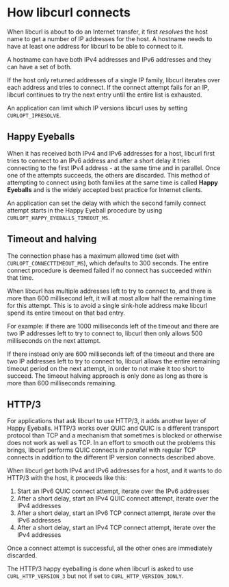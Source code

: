 # How libcurl connects

When libcurl is about to do an Internet transfer, it first *resolves* the host
name to get a number of IP addresses for the host. A hostname needs to have
at least one address for libcurl to be able to connect to it.

A hostname can have both IPv4 addresses and IPv6 addresses and they can have
a set of both.

If the host only returned addresses of a single IP family, libcurl iterates
over each address and tries to connect. If the connect attempt fails for an
IP, libcurl continues to try the next entry until the entire list is
exhausted.

An application can limit which IP versions libcurl uses by setting
`CURLOPT_IPRESOLVE`.

## Happy Eyeballs

When it has received both IPv4 and IPv6 addresses for a host, libcurl first
tries to connect to an IPv6 address and after a short delay it tries
connecting to the first IPv4 address - at the same time and in parallel. Once
one of the attempts succeeds, the others are discarded. This method of
attempting to connect using both families at the same time is called **Happy
Eyeballs** and is the widely accepted best practice for Internet clients.

An application can set the delay with which the second family connect attempt
starts in the Happy Eyeball procedure by using
`CURLOPT_HAPPY_EYEBALLS_TIMEOUT_MS`.

## Timeout and halving

The connection phase has a maximum allowed time (set with
`CURLOPT_CONNECTTIMEOUT_MS`), which defaults to 300 seconds. The entire
connect procedure is deemed failed if no connect has succeeded within that
time.

When libcurl has multiple addresses left to try to connect to, and there is
more than 600 millisecond left, it will at most allow half the remaining time
for this attempt. This is to avoid a single sink-hole address make libcurl
spend its entire timeout on that bad entry.

For example: if there are 1000 milliseconds left of the timeout and there are
two IP addresses left to try to connect to, libcurl then only allows 500
milliseconds on the next attempt.

If there instead only are 600 milliseconds left of the timeout and there are
two IP addresses left to try to connect to, libcurl allows the entire
remaining timeout period on the next attempt, in order to not make it too
short to succeed. The timeout halving approach is only done as long as there
is more than 600 milliseconds remaining.

## HTTP/3

For applications that ask libcurl to use HTTP/3, it adds another layer of
Happy Eyeballs. HTTP/3 works over QUIC and QUIC is a different transport
protocol than TCP and a mechanism that sometimes is blocked or otherwise does
not work as well as TCP. In an effort to smooth out the problems this brings,
libcurl performs QUIC connects *in parallel* with regular TCP connects in
addition to the different IP version connects described above.

When libcurl get both IPv4 and IPv6 addresses for a host, and it wants to do
HTTP/3 with the host, it proceeds like this:

1. Start an IPv6 QUIC connect attempt, iterate over the IPv6 addresses
2. After a short delay, start an IPv4 QUIC connect attempt, iterate over the IPv4 addresses
3. After a short delay, start an IPv6 TCP connect attempt, iterate over the IPv6 addresses
4. After a short delay, start an IPv4 TCP connect attempt, iterate over the IPv4 addresses

Once a connect attempt is successful, all the other ones are immediately
discarded.

The HTTP/3 happy eyeballing is done when libcurl is asked to use
`CURL_HTTP_VERSION_3` but not if set to `CURL_HTTP_VERSION_3ONLY`.
